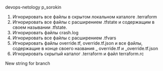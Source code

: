 devops-netology p_sorokin

1. Игнорировать все файлы в скрытом локальном каталоге .terraform
2. Игнорировать все файлы с расширением .tfstate и содержащим в своем назывании .tfstate.
3. Игнорировать файлы crash.log
4. Игнорировать все файлы с расширением .tfvars
5. Игнорировать файлы override.tf, override.tf.json и все файлы, содержащие в конце своего названия _ override.tf и _override.tf.json
6. Игнорировать скрытый каталог .terraform и файл terraform.rc

New string for branch <fix> 
